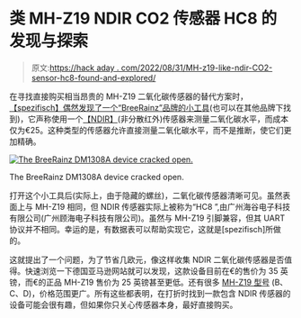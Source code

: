 # 类 MH-Z19 NDIR CO2 传感器 HC8 的发现与探索

> 原文:[https://hack aday . com/2022/08/31/MH-z19-like-ndir-CO2-sensor-hc8-found-and-explored/](https://hackaday.com/2022/08/31/mh-z19-like-ndir-co2-sensor-hc8-found-and-explored/)

在寻找直接购买相当昂贵的 MH-Z19 二氧化碳传感器的替代方案时，[【spezifisch】偶然发现了一个“BreeRainz”品牌的小工具](https://spezifisch.codeberg.page/posts/2022-08-23/co2-sensor-reverse-engineering/)(也可以在其他品牌下找到)，它声称使用一个[【NDIR】](https://en.wikipedia.org/wiki/Nondispersive_infrared_sensor)(非分散红外)传感器来测量二氧化碳水平，而成本仅为€25。这种类型的传感器允许直接测量二氧化碳水平，而不是推断，使它们更加精确。

[![The BreeRainz DM1308A device cracked open.](../Images/7b68befb0484b5bb8b299334f02909ba.png)](https://hackaday.com/wp-content/uploads/2022/08/co2sensor-dis-1-0Y4IeYsmKL-orig.jpeg)

The BreeRainz DM1308A device cracked open.

打开这个小工具后(实际上，由于隐藏的螺丝)，二氧化碳传感器清晰可见。虽然表面上与 MH-Z19 相同，但 NDIR 传感器实际上被称为“HC8 ”,由广州海谷电子科技有限公司(广州顾海电子科技有限公司)。虽然与 MH-Z19 引脚兼容，但其 UART 协议并不相同。幸运的是，有数据表可以帮助实现它，这就是[spezifisch]所做的。

这就提出了一个问题，为了节省几欧元，像这样收集 NDIR 二氧化碳传感器是否值得。快速浏览一下德国亚马逊网站就可以发现，这款设备目前在€的售价为 35 英镑，而€的正品 MH-Z19 售价为 25 英镑甚至更低。还有很多 [MH-Z19 型号](https://emariete.com/en/sensor-co2-mh-z19b/) (B、C、D)，价格范围更广。所有这些都表明，在打折时找到一款包含 NDIR 传感器的设备可能会很有趣，但如果你只关心传感器本身，最好直接购买。